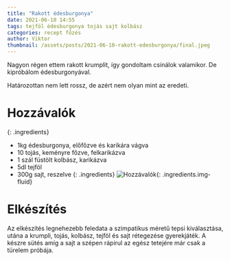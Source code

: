 ```yaml
---
title: "Rakott édesburgonya"
date: 2021-06-10 14:55
tags: tejföl édesburgonya tojás sajt kolbász
categories: recept főzés
author: Viktor
thumbnail: /assets/posts/2021-06-10-rakott-edesburgonya/final.jpeg
---
```

Nagyon régen ettem rakott krumplit, így gondoltam csinálok valamikor. De kipróbálom édesburgonyával.

Határozottan nem lett rossz, de azért nem olyan mint az eredeti.

# Hozzávalók
{: .ingredients}
- 1kg édesburgonya, előfőzve és karikára vágva
- 10 tojás, keményre főzve, felkarikázva
- 1 szál füstölt kolbász, karikázva
- 5dl tejföl
- 300g sajt, reszelve
{: .ingredients}
![Hozzávalók]({{site.baseurl}}/assets/posts/2021-06-10-rakott-edesburgonya/ingredients.jpeg){: .ingredients.img-fluid}

# Elkészítés
Az elkészítés legnehezebb feledata a szimpatikus méretű tepsi kiválasztása, utána a krumpli, tojás, kolbász, tejföl és sajt rétegezése gyerekjáték. A készre sütés amíg a sajt a szépen rápirul az egész tetejére már csak a türelem próbája.